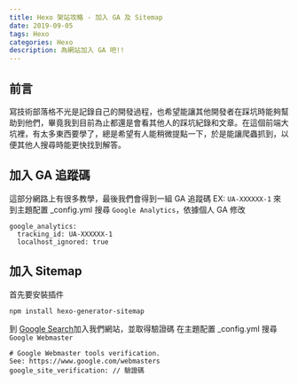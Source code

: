 ```yaml
---
title: Hexo 架站攻略 - 加入 GA 及 Sitemap
date: 2019-09-05
tags: Hexo
categories: Hexo
description: 為網站加入 GA 吧!!
---
```


## 前言
寫技術部落格不光是記錄自己的開發過程，也希望能讓其他開發者在踩坑時能夠幫助到他們，畢竟我到目前為止都還是會看其他人的踩坑紀錄和文章。在這個前端大坑裡，有太多東西要學了，總是希望有人能稍微提點一下，於是能讓爬蟲抓到，以便其他人搜尋時能更快找到解答。
<!-- more -->
## 加入 GA 追蹤碼
這部分網路上有很多教學，最後我們會得到一組 GA 追蹤碼
EX: `UA-XXXXXX-1`
來到主題配置 _config.yml 搜尋 `Google Analytics`，依據個人 GA 修改
```
google_analytics:
  tracking_id: UA-XXXXXX-1
  localhost_ignored: true
```

## 加入 Sitemap
首先要安裝插件
```
npm install hexo-generator-sitemap
```
到 [Google Search](https://search.google.com/search-console/about?hl=zh-tw)加入我們網站，並取得驗證碼
在主題配置 _config.yml 搜尋 `Google Webmaster`
```
# Google Webmaster tools verification.
See: https://www.google.com/webmasters
google_site_verification: // 驗證碼
```